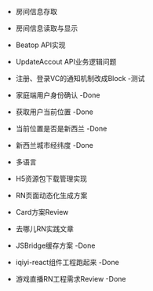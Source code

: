 - 房间信息存取
- 房间信息读取与显示
- Beatop API实现
- UpdateAccout API业务逻辑问题

- 注册、登录VC的通知机制改成Block -测试
- 家庭端用户身份确认 -Done
- 获取用户当前位置 -Done
- 当前位置是否是新西兰 -Done
- 新西兰城市经纬度 -Done
- 多语言

- H5资源包下载管理实现
- RN页面动态化生成方案
- Card方案Review
- 去哪儿RN实践文章
- JSBridge缓存方案  -Done
- iqiyi-react组件工程跑起来 -Done
- 游戏直播RN工程需求Review -Done
